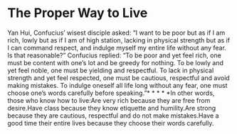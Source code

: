 # The Proper Way to Live

Yan Hui, Confucius’ wisest disciple asked: “I want to be poor but as if I am rich, lowly but as if I am of high station, lacking in physical strength but as if I can command respect, and indulge myself my entire life without any fear. Is that reasonable?”      Confucius replied: “To be poor and yet feel rich, one must be content with one’s lot and be greedy for nothing. To be lowly and yet feel noble, one must be yielding and respectful. To lack in physical strength and yet feel respected, one must be cautious, respectful and avoid making mistakes. To indulge oneself all life long without any fear, one must choose one’s words carefully before speaking.”* * * * *In other words, those who know how to live:​Are very rich because they are free from desire.Have class because they know etiquette and humility.Are strong because they are cautious, respectful and do not make mistakes.Have a good time their entire lives because they choose their words carefully.